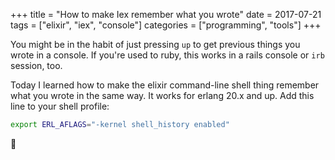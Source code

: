 +++
title = "How to make Iex remember what you wrote"
date = 2017-07-21
tags = ["elixir", "iex", "console"]
categories = ["programming", "tools"]
+++

You might be in the habit of just pressing `up` to get previous things you wrote in a console. If you're used to ruby, this works in a rails console or `irb` session, too.

Today I learned how to make the elixir command-line shell thing remember what you wrote in the same way. It works for erlang 20.x and up. Add this line to your shell profile:

```bash
export ERL_AFLAGS="-kernel shell_history enabled"
```

🙂

